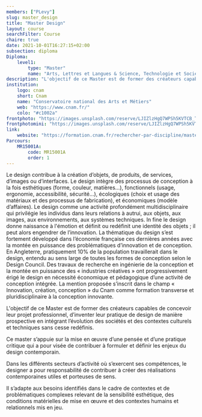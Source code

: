 ```yaml
---
members: ["PLevy"]
slug: master_design
title: "Master Design"
layout: course
searchFilter: Course
chaire: true
date: 2021-10-01T16:27:15+02:00
subsection: diploma
Diploma:
    level1:
        type: "Master"
        name: "Arts, Lettres et Langues & Science, Technologie et Société"
description: "L'objectif de ce Master est de former des créateurs capables de concevoir leur projet professionnel, d’inventer leur pratique de design de manière prospective en intégrant l’évolution des sociétés et des contextes culturels et techniques sans cesse redéfinis."
institution:
    logo: cnam
    short: Cnam
    name: "Conservatoire national des Arts et Métiers"
    web: "https://www.cnam.fr/"
    colo: "#c1002a"
frontphoto: "https://images.unsplash.com/reserve/LJIZlzHgQ7WPSh5KVTCB_Typewriter.jpg?q=80&w=5196&auto=format&fit=crop&ixlib=rb-4.0.3&ixid=M3wxMjA3fDB8MHxwaG90by1wYWdlfHx8fGVufDB8fHx8fA%3D%3D"
frontphotomini: "https://images.unsplash.com/reserve/LJIZlzHgQ7WPSh5KVTCB_Typewriter.jpg?q=80&w=5196&auto=format&fit=crop&ixlib=rb-4.0.3&ixid=M3wxMjA3fDB8MHxwaG90by1wYWdlfHx8fGVufDB8fHx8fA%3D%3D"
link:
    website: "https://formation.cnam.fr/rechercher-par-discipline/master-arts-lettres-langues-mention-design-parcours-creation-projets-transdisciplinarite-1085664.kjsp"
Parcours:
    MR15001A:
        code: MR15001A
        order: 1
---
```


Le design contribue à la création d’objets, de produits, de services, d’images ou d’interfaces. Le design intègre des processus de conception à la fois esthétiques (forme, couleur, matières…), fonctionnels (usage, ergonomie, accessibilité, sécurité…), écologiques (choix et usage des matériaux et des processus de fabrication), et économiques (modèle d’affaires). Le design comme une activité profondément multidisciplinaire qui privilégie les individus dans leurs relations à autrui, aux objets, aux images, aux environnements, aux systèmes techniques. In fine le design donne naissance à l'émotion et définit ou redéfinit une identité des objets ; il peut alors engendrer de l’innovation. La thématique du design s’est fortement développé dans l’économie française ces dernières années avec la montée en puissance des problématiques d’innovation et de conception. En Angleterre, pratiquement 10% de la population travaillerait dans le design, entendu au sens large de toutes les formes de conception selon le Design Council. Des travaux de recherche en ingénierie de la conception et la montée en puissance des « industries créatives » ont progressivement érigé le design en nécessité économique et pédagogique d’une activité de conception intégrée. La mention proposée s’inscrit dans le champ « Innovation, création, conception » du Cnam comme formation transverse et pluridisciplinaire à la conception innovante.

L'objectif de ce Master est de former des créateurs capables de concevoir leur projet professionnel, d’inventer leur pratique de design de manière prospective en intégrant l’évolution des sociétés et des contextes culturels et techniques sans cesse redéfinis.

Ce master s’appuie sur la mise en œuvre d’une pensée et d’une pratique critique qui a pour visée de contribuer à formuler et définir les enjeux du design contemporain.

Dans les différents secteurs d’activité où s’exercent ses compétences, le designer a pour responsabilité de contribuer à créer des réalisations contemporaines utiles et porteuses de sens.

Il s’adapte aux besoins identifiés dans le cadre de contextes et de problématiques complexes relevant de la sensibilité esthétique, des conditions matérielles de mise en œuvre et des contextes humains et relationnels mis en jeu.</p>
